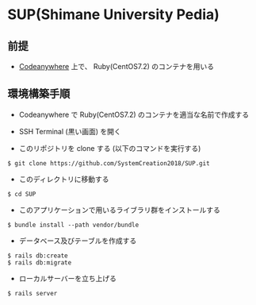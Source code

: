 # SUP(Shimane University Pedia)

## 前提
* [Codeanywhere](https://codeanywhere.com/) 上で、 Ruby(CentOS7.2) のコンテナを用いる

## 環境構築手順
* Codeanywhere で Ruby(CentOS7.2) のコンテナを適当な名前で作成する

* SSH Terminal (黒い画面) を開く

* このリポジトリを clone する (以下のコマンドを実行する)
```
$ git clone https://github.com/SystemCreation2018/SUP.git
```

* このディレクトリに移動する
```
$ cd SUP
```

* このアプリケーションで用いるライブラリ群をインストールする
```
$ bundle install --path vendor/bundle
```

* データベース及びテーブルを作成する
```
$ rails db:create
$ rails db:migrate
```

* ローカルサーバーを立ち上げる
```
$ rails server
```
